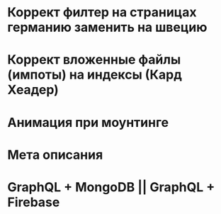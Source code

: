 # Коррект филтер на страницах германию заменить на швецию
# Коррект вложенные файлы (импоты) на индексы (Кард Хеадер)
# Анимация при моунтинге
# Мета описания
# GraphQL + MongoDB || GraphQL + Firebase 